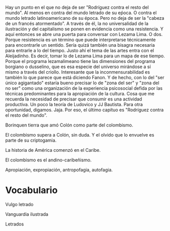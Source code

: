 Hay un punto en el que no deja de ser "Rodríguez contra el resto del mundo". Al menos en contra del mundo letrado de su eṕoca. O contra el mundo letrado latinoamericano de su época. Pero no deja de ser la "cabeza de un francés atormentado". A través de él, la no universalidad de la ilustración y del capitalismo se ponen en evidencia como una resistencia. Y aquí entonces se abre una puerta para conversar con Lezama Lima. O dos. Porque resistencia es un término que puede interpretarse técnicamente para encontrarle un sentido. Sería quizá también una bisagra necesaria para entrarle a lo del tiempo. Justo ahí el tema de las artes entra con el Aleijadinho. Es decir, tomar lo de Lezama Lima para un mapa de ese tiempo. Porque el programa lezamalimeano tiene las dimensiones del programa borgiano o dusselino, que es esa especie del universo mirándose a sí mismo a través del criollo. Interesante que la inconmensurabilidad es también lo que parece que está diciendo Fanon. Y de hecho, con lo del "ser único agigantado" estaría bueno precisar lo de "zona del ser" y "zona del no ser" como una organización de la experiencia psicosocial defida por las técnicas predominantes para la apropiación de la cultura. Cosa que me recuerda la necesidad de precisar que consumir es una actividad productiva. Un poco la teoría de Ludovico y JJ Bautista. Para otra oportunidad, digamos. Jaja. Por eso, el último capítuo es "Rodríguez contra el resto del mundo". 

Borinquen tierra que amó Colón como parte del colombismo.

El colombismo supera a Colón, sin duda. Y el olvido que lo envuelve es parte de su criptogamia.

La historia de América comenzó en el Caribe.

El colombismo es el andino-caribeñismo.

Apropiación, expropiación, antropofagia, autofagia.

# Vocabulario

Vulgo letrado

Vanguardia ilustrada

Letrados
